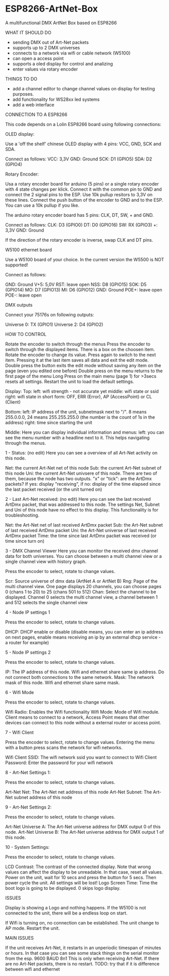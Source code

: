 # ESP8266-ArtNet-Box
A multifunctional DMX ArtNet Box based on ESP8266

WHAT IT SHOULD DO

- sending DMX out of Art-Net packets
- supports up to 2 DMX universes
- connects to a network via wifi or cable network (W5100)
- can open a access point
- supports a oled display for control and analizing
- enter values via rotary encoder


THINGS TO DO

- add a channel editor to change channel values on display for testing purposes.
- add functionality for WS28xx led systems
- add a web interface

CONNECTION TO A ESP8266

This code depends on a Lolin ESP8266 board using following connections:

OLED display:

Use a 'off the shelf' chinese OLED display with 4 pins: VCC, GND, SCK and SDA.

Connect as follows:
VCC:	3,3V
GND:	Ground
SCK:	D1 (GPIO5)
SDA:	D2 (GPIO4)

Rotary Encoder:

Usa a rotary encoder board for arduino (5 pins) or a single rotary encoder with 4 state changes per klick.
Connect it with the common pin to GND and connect the 2 signal pins to the ESP. Use 10k pullup resitors to 3,3V on these lines.
Connect the push button of the encoder to GND and to the ESP. You can use a 10k pullup if you like.

The arduino rotary encoder board has 5 pins: CLK, DT, SW, + and GND.

Connect as follows:
CLK:	D3 (GPIO0)
DT:		D0 (GPIO16)
SW:		RX (GPIO3)
+:		3,3V
GND:	Ground

If the direction of the rotary encoder is inverse, swap CLK and DT pins.

W5100 ethernet board

Use a W5100 board of your choice. In the current version the W5500 is NOT supported!

Connect as follows:

GND:	Ground
V+5:	5,0V
RST:	leave open
NSS:	D8 (GPIO15)
SOK:	D5 (GPIO14)
MO:		D7 (GPIO13)
MI:		D6 (GPIO12)
GND:	Ground 
POE+:	leave open
POE-:	leave open

DMX outputs

Connect your 75176s on following outputs:

Universe 0:		TX (GPIO1)
Universe 2:		D4 (GPIO2)


HOW TO CONTROL

Rotate the encoder to switch through the menus
Press the encoder to switch through the displayed items. There is a box on the choosen item. Rotate the encoder to change its value.
Press again to switch to the next item. Pressing it at the last item saves all data and exit the edit mode.
Double press the button exits the edit mode without saving any item on the page (even you edited one before)
Double press on the menu returns to the first page of the menu
Long Press on the main menu (page 1) for >3secs resets all settings. Restart the unit to load the default settings.

Display:
Top:
left:	wifi strength - not accurate yet
middle:	wifi state or ssid 
right:	wifi state in short form: OFF, ERR (Error), AP (AccessPoint) or CL (Client)

Bottom:
left:	IP address of the unit, subnetmask next to "/". 8 means 255.0.0.0, 24 means 255.255.255.0 (the number is the count of 1s in the address)
right:	time since starting the unit

Middle:
Here you can display individual information and menus:
left: you can see the menu number with a headline next to it. This helps navigating through the menus.

1 - Status: (no edit)
Here you can see a overview of all Art-Net activity on this node.

Net:			the current Art-Net net of this node
Sub:			the current Art-Net subnet of this node
Uni:			the current Art-Net univsere of this node. There are two of them, because the node has two outputs.
"x" or "tick":	are the ArtDmx packets? If yes: display "receiving", if no: display of the time elapsed since the last packet received (or the unit turned on)

2 - Last Art-Net received: (no edit)
Here you can see the last received ArtDmx packet, that was addressed to this node. The settings Net, Subnet and Uni of this node have no effect to this display. This functionality is for troubleshooting.

Net:			the Art-Net net of last received ArtDmx packet
Sub:			the Art-Net subnet of last received ArtDmx packet
Uni:			the Art-Net universe of last received ArtDmx packet
Time:			the time since last ArtDmx packet was received (or time since turn on)

3 - DMX Channel Viewer
Here you can monitor the received dmx channel data for both universes. You can choose between a multi channel view or a single channel view with history graph.

Press the encoder to select, rotate to change values.

Scr:			Source universe of dmx data (ArtNet A or ArtNet B)
Rng:			Page of the multi channel view. One page displays 20 channels, you can choose pages 0 (chans 1 to 20) to 25 (chans 501 to 512)
Chan:			Select the channel to be displayed. Channel 0 selects the multi channel view, a channel between 1 and 512 selects the single channel view

4 - Node IP settings 1

Press the encoder to select, rotate to change values.

DHCP:			DHCP enable or disable (disable means, you can enter an ip address on next pages, enable means receiving an ip by an external dhcp service - a router for example)

5 - Node IP settings 2

Press the encoder to select, rotate to change values.

IP:				The IP address of this node. Wifi and ethernet share same ip address. Do not connect both connections to the same network.
Mask:			The network mask of this node. Wifi and ethernet share same mask.

6 - Wifi Mode

Press the encoder to select, rotate to change values.

Wifi Radio:		Enables the Wifi functionality
Wifi Mode:		Mode of Wifi module. Client means to connect to a network, Access Point means that other devices can connect to this node without a external router or access point.

7 - Wifi Client

Press the encoder to select, rotate to change values. Entering the menu with a button press scans the network for wifi networks. 

Wifi Client SSID:		The wifi network ssid you want to connect to
Wifi Client Password:	Enter the password for your wifi network

8 - Art-Net Settings 1:

Press the encoder to select, rotate to change values.

Art-Net Net:	The Art-Net net address of this node
Art-Net Subnet:	The Art-Net subnet address of this node

9 - Art-Net Settings 2:

Press the encoder to select, rotate to change values.

Art-Net Universe A:		The Art-Net universe address for DMX output 0 of this node.
Art-Net Universe B:		The Art-Net universe address for DMX output 1 of this node.

10 - System Settings:

Press the encoder to select, rotate to change values.

LCD Contrast:	The contrast of the connected display. Note that wrong values can affect the display to be unreadable. In that case, reset all values. Power on the unit, wait for 10 secs and press the button for 5 secs. Then power cycle the unit. All settings will be lost!
Logo Screen Time: Time the boot logo is going to be displayed. 0 skips logo display. 


ISSUES

Display is showing a Logo and nothing happens.
If the W5100 is not connected to the unit, there will be a endless loop on start. 

If Wifi is turning on, no connection can be established. The unit change to AP mode.
Restart the unit. 


MAIN ISSUES

If the unit receives Art-Net, it restarts in an unperiodic timespan of minutes or hours. In that case you can see some stack things on the serial monitor from the esp. 9600 BAUD 8n1
This is only when receiving Art-Net. If there are no Art-Net packets, there is no restart. 
TODO: try that if it is difference between wifi and ethernet

